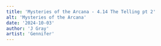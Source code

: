 ```yaml
---
title: 'Mysteries of the Arcana - 4.14 The Telling pt 2'
alt: 'Mysteries of the Arcana'
date: '2024-10-03'
author: 'J Gray'
artist: 'Gennifer'
---
```

